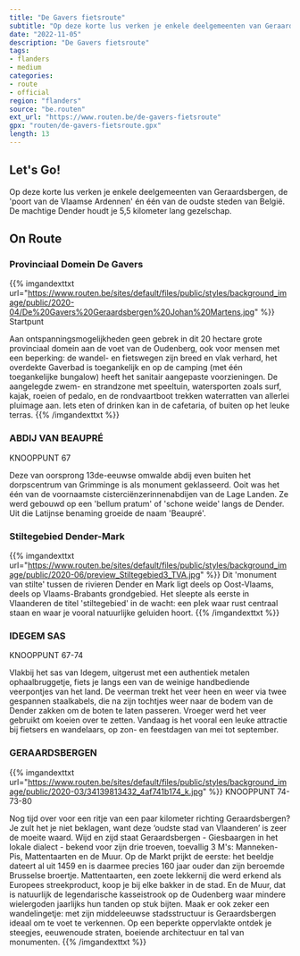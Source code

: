 ```yaml
---
title: "De Gavers fietsroute"
subtitle: "Op deze korte lus verken je enkele deelgemeenten van Geraardsbergen, de 'poort van de Vlaamse Ardennen' én één van de oudste steden van België"
date: "2022-11-05"
description: "De Gavers fietsroute"
tags:
- flanders
- medium
categories:
- route
- official
region: "flanders"
source: "be.routen"
ext_url: "https://www.routen.be/de-gavers-fietsroute"
gpx: "routen/de-gavers-fietsroute.gpx"
length: 13
---
```


## Let's Go!

Op deze korte lus verken je enkele deelgemeenten van Geraardsbergen, de 'poort van de Vlaamse Ardennen' én één van de oudste steden van België. De machtige Dender houdt je 5,5 kilometer lang gezelschap.

## On Route

### Provinciaal Domein De Gavers

{{% imgandexttxt url="https://www.routen.be/sites/default/files/public/styles/background_image/public/2020-04/De%20Gavers%20Geraardsbergen%20Johan%20Martens.jpg" %}}
Startpunt

Aan ontspanningsmogelijkheden geen gebrek in dit 20 hectare grote provinciaal domein aan de voet van de Oudenberg, ook voor mensen met een beperking: de wandel- en fietswegen zijn breed en vlak verhard, het overdekte Gaverbad is toegankelijk en op de camping (met één toegankelijke bungalow) heeft het sanitair aangepaste voorzieningen. De aangelegde zwem- en strandzone met speeltuin, watersporten zoals surf, kajak, roeien of pedalo, en de rondvaartboot trekken waterratten van allerlei pluimage aan. Iets eten of drinken kan in de cafetaria, of buiten op het leuke terras.
{{% /imgandexttxt %}}

### ABDIJ VAN BEAUPRÉ

KNOOPPUNT 67

Deze van oorsprong 13de-eeuwse omwalde abdij even buiten het dorpscentrum van Grimminge is als monument geklasseerd. Ooit was het één van de voornaamste cisterciënzerinnenabdijen van de Lage Landen. Ze werd gebouwd op een 'bellum pratum' of 'schone weide' langs de Dender. Uit die Latijnse benaming groeide de naam 'Beaupré'.

### Stiltegebied Dender-Mark

{{% imgandexttxt url="https://www.routen.be/sites/default/files/public/styles/background_image/public/2020-06/preview_Stiltegebied3_TVA.jpg" %}}
Dit 'monument van stilte' tussen de rivieren Dender en Mark ligt deels op Oost-Vlaams, deels op Vlaams-Brabants grondgebied. Het sleepte als eerste in Vlaanderen de titel 'stiltegebied' in de wacht: een plek waar rust centraal staan en waar je vooral natuurlijke geluiden hoort.
{{% /imgandexttxt %}}

### IDEGEM SAS

KNOOPPUNT 67-74

Vlakbij het sas van Idegem, uitgerust met een authentiek metalen ophaalbruggetje, fiets je langs een van de weinige handbediende veerpontjes van het land. De veerman trekt het veer heen en weer via twee gespannen staalkabels, die na zijn tochtjes weer naar de bodem van de Dender zakken om de boten te laten passeren. Vroeger werd het veer gebruikt om koeien over te zetten. Vandaag is het vooral een leuke attractie bij fietsers en wandelaars, op zon- en feestdagen van mei tot september.

### GERAARDSBERGEN

{{% imgandexttxt url="https://www.routen.be/sites/default/files/public/styles/background_image/public/2020-03/34139813432_4af741b174_k.jpg" %}}
KNOOPPUNT 74-73-80

Nog tijd over voor een ritje van een paar kilometer richting Geraardsbergen? Je zult het je niet beklagen, want deze ‘oudste stad van Vlaanderen’ is zeer de moeite waard. Wijd en zijd staat Geraardsbergen - Giesbaargen in het lokale dialect - bekend voor zijn drie troeven, toevallig 3 M's: Manneken-Pis, Mattentaarten en de Muur. Op de Markt prijkt de eerste: het beeldje dateert al uit 1459 en is daarmee precies 160 jaar ouder dan zijn beroemde Brusselse broertje. Mattentaarten, een zoete lekkernij die werd erkend als Europees streekproduct, koop je bij elke bakker in de stad. En de Muur, dat is natuurlijk de legendarische kasseistrook op de Oudenberg waar mindere wielergoden jaarlijks hun tanden op stuk bijten. Maak er ook zeker een wandelingetje: met zijn middeleeuwse stadsstructuur is Geraardsbergen ideaal om te voet te verkennen. Op een beperkte oppervlakte ontdek je steegjes, eeuwenoude straten, boeiende architectuur en tal van monumenten.
{{% /imgandexttxt %}}


